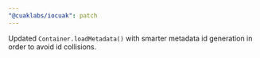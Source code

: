 ```yaml
---
"@cuaklabs/iocuak": patch
---
```


Updated `Container.loadMetadata()` with smarter metadata id generation in order to avoid id collisions.
